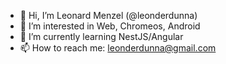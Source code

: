 - 👋 Hi, I’m Leonard Menzel (@leonderdunna)
- 👀 I’m interested in Web, Chromeos, Android
- 🌱 I’m currently learning NestJS/Angular
- 📫 How to reach me: leonderdunna@gmail.com
